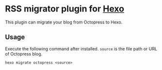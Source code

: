 # RSS migrator plugin for [Hexo]

This plugin can migrate your blog from Octopress to Hexo.

## Usage

Execute the following command after installed. `source` is the file path or URL of Octopress blog.

```
hexo migrate octopress <source>
```

[Hexo]: http://zespia.tw/hexo